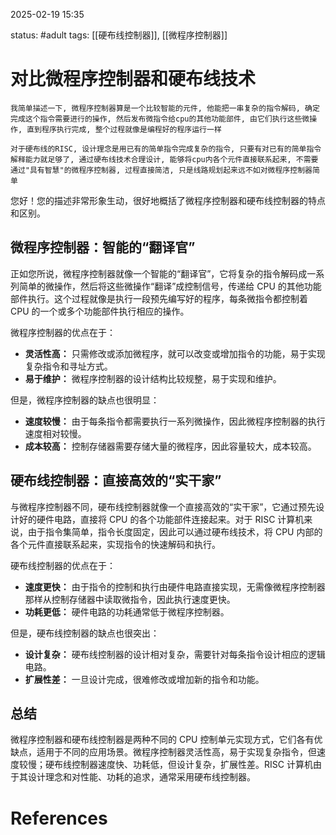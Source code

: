 2025-02-19    15:35

status: #adult 
tags: [[硬布线控制器]], [[微程序控制器]]


# 对比微程序控制器和硬布线技术

```
我简单描述一下, 微程序控制器算是一个比较智能的元件, 他能把一串复杂的指令解码, 确定完成这个指令需要进行的操作, 然后发布微指令给cpu的其他功能部件, 由它们执行这些微操作, 直到程序执行完成, 整个过程就像是编程好的程序运行一样

对于硬布线的RISC, 设计理念是用已有的简单指令完成复杂的指令, 只要有对已有的简单指令解释能力就足够了, 通过硬布线技术合理设计, 能够将cpu内各个元件直接联系起来, 不需要通过"具有智慧"的微程序控制器, 过程直接简洁, 只是线路规划起来远不如对微程序控制器简单
```

您好！您的描述非常形象生动，很好地概括了微程序控制器和硬布线控制器的特点和区别。

## 微程序控制器：智能的“翻译官”

正如您所说，微程序控制器就像一个智能的“翻译官”，它将复杂的指令解码成一系列简单的微操作，然后将这些微操作“翻译”成控制信号，传递给 CPU 的其他功能部件执行。这个过程就像是执行一段预先编写好的程序，每条微指令都控制着 CPU 的一个或多个功能部件执行相应的操作。

微程序控制器的优点在于：

- **灵活性高：** 只需修改或添加微程序，就可以改变或增加指令的功能，易于实现复杂指令和寻址方式。
- **易于维护：** 微程序控制器的设计结构比较规整，易于实现和维护。

但是，微程序控制器的缺点也很明显：

- **速度较慢：** 由于每条指令都需要执行一系列微操作，因此微程序控制器的执行速度相对较慢。
- **成本较高：** 控制存储器需要存储大量的微程序，因此容量较大，成本较高。

## 硬布线控制器：直接高效的“实干家”

与微程序控制器不同，硬布线控制器就像一个直接高效的“实干家”，它通过预先设计好的硬件电路，直接将 CPU 的各个功能部件连接起来。对于 RISC 计算机来说，由于指令集简单，指令长度固定，因此可以通过硬布线技术，将 CPU 内部的各个元件直接联系起来，实现指令的快速解码和执行。

硬布线控制器的优点在于：

- **速度更快：** 由于指令的控制和执行由硬件电路直接实现，无需像微程序控制器那样从控制存储器中读取微指令，因此执行速度更快。
- **功耗更低：** 硬件电路的功耗通常低于微程序控制器。

但是，硬布线控制器的缺点也很突出：

- **设计复杂：** 硬布线控制器的设计相对复杂，需要针对每条指令设计相应的逻辑电路。
- **扩展性差：** 一旦设计完成，很难修改或增加新的指令和功能。

## 总结

微程序控制器和硬布线控制器是两种不同的 CPU 控制单元实现方式，它们各有优缺点，适用于不同的应用场景。微程序控制器灵活性高，易于实现复杂指令，但速度较慢；硬布线控制器速度快、功耗低，但设计复杂，扩展性差。RISC 计算机由于其设计理念和对性能、功耗的追求，通常采用硬布线控制器。
# References
